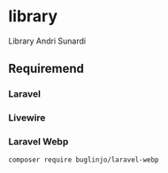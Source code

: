 # library

Library Andri Sunardi

## Requiremend

### Laravel

### Livewire

### Laravel Webp

```
composer require buglinjo/laravel-webp
```
